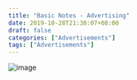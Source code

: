 ```yaml
---
title: "Basic Notes - Advertising"
date: 2019-10-28T21:38:07+08:00
draft: false
categories: ["Advertisements"]
tags: ["Advertisements"]
---
```



![image](https://i.imgur.com/Yu7WU2F.png)